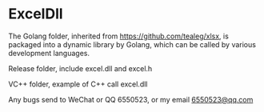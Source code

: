 # ExcelDll


The Golang folder, inherited from https://github.com/tealeg/xlsx, is packaged into a dynamic library by Golang, which can be called by various development languages.

Release folder, include excel.dll and excel.h

VC++ folder, example of C++ call excel.dll

Any bugs send to WeChat or QQ 6550523, or my email 6550523@qq.com